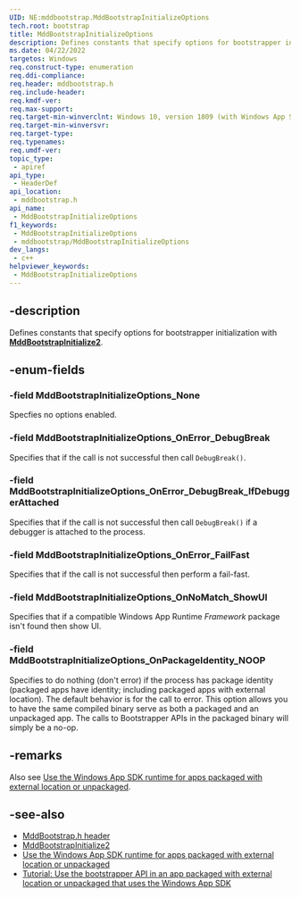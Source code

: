 ```yaml
---
UID: NE:mddbootstrap.MddBootstrapInitializeOptions
tech.root: bootstrap
title: MddBootstrapInitializeOptions
description: Defines constants that specify options for bootstrapper initialization.
ms.date: 04/22/2022
targetos: Windows
req.construct-type: enumeration
req.ddi-compliance: 
req.header: mddbootstrap.h
req.include-header: 
req.kmdf-ver: 
req.max-support: 
req.target-min-winverclnt: Windows 10, version 1809 (with Windows App SDK 1.0 or later)
req.target-min-winversvr: 
req.target-type: 
req.typenames: 
req.umdf-ver: 
topic_type:
 - apiref
api_type:
 - HeaderDef
api_location:
 - mddbootstrap.h
api_name:
 - MddBootstrapInitializeOptions
f1_keywords:
 - MddBootstrapInitializeOptions
 - mddbootstrap/MddBootstrapInitializeOptions
dev_langs:
 - c++
helpviewer_keywords:
 - MddBootstrapInitializeOptions
---
```


## -description

Defines constants that specify options for bootstrapper initialization with [**MddBootstrapInitialize2**](nf-mddbootstrap-mddbootstrapinitialize2.md).

## -enum-fields

### -field MddBootstrapInitializeOptions_None

Specfies no options enabled.

### -field MddBootstrapInitializeOptions_OnError_DebugBreak

Specifies that if the call is not successful then call `DebugBreak()`.

### -field MddBootstrapInitializeOptions_OnError_DebugBreak_IfDebuggerAttached

Specifies that if the call is not successful then call `DebugBreak()` if a debugger is attached to the process.

### -field MddBootstrapInitializeOptions_OnError_FailFast

Specifies that if the call is not successful then perform a fail-fast.

### -field MddBootstrapInitializeOptions_OnNoMatch_ShowUI

Specifies that if a compatible Windows App Runtime *Framework* package isn't found then show UI.

### -field MddBootstrapInitializeOptions_OnPackageIdentity_NOOP

Specifies to do nothing (don't error) if the process has package identity (packaged apps have identity; including packaged apps with external location). The default behavior is for the call to error. This option allows you to have the same compiled binary serve as both a packaged and an unpackaged app. The calls to Bootstrapper APIs in the packaged binary will simply be a no-op.

## -remarks

Also see [Use the Windows App SDK runtime for apps packaged with external location or unpackaged](/windows/apps/windows-app-sdk/use-windows-app-sdk-run-time).

## -see-also

* [MddBootstrap.h header](/windows/windows-app-sdk/api/win32/mddbootstrap/)
* [MddBootstrapInitialize2](nf-mddbootstrap-mddbootstrapinitialize2.md)
* [Use the Windows App SDK runtime for apps packaged with external location or unpackaged](/windows/apps/windows-app-sdk/use-windows-app-sdk-run-time)
* [Tutorial: Use the bootstrapper API in an app packaged with external location or unpackaged that uses the Windows App SDK](/windows/apps/windows-app-sdk/tutorial-unpackaged-deployment)
